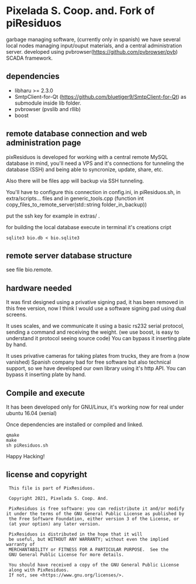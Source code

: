 # Pixelada S. Coop. and. Fork of piResiduos

garbage managing software, (currently only in spanish) we have several local nodes managing input/ouput materials, and a central administration server.
developed using pvbrowser(https://github.com/pvbrowser/pvb) SCADA framework.

## dependencies

+ libharu >= 2.3.0
+ SmtpClient-for-Qt (https://github.com/bluetiger9/SmtpClient-for-Qt) as submodule inside lib folder.
+ pvbrowser (pvslib and rllib)
+ boost

## remote database connection and web administration page

pixResiduos is developed for working with a central remote MySQL database in mind, you'll need a VPS and it's connections for tunneling the database (SSH) and being able to syncronize, update, share, etc.

Also there will be files app will backup via SSH tunneling.

You'll have to configure this connection in config.ini, in piResiduos.sh, in extra/scripts... files and in generic_tools.cpp (function int copy_files_to_remote_server(std::string folder_in_backup))

put the ssh key for example in extras/ .

for building the local database execute in terminal it's creations cript

```
sqlite3 bio.db < bio.sqlite3
```

## remote server database structure

see file bio.remote.

## hardware needed

It was first designed using a privative signing pad, it has been removed in this free version, now I think I would use a software signing pad using dual screens.

It uses scales, and we communicate it using a basic rs232 serial protocol, sending a command and receiving the weight. (we use boost, is easy to understand it protocol seeing source code) You can bypass it inserting plate by hand.

It uses privative cameras for taking plates from trucks, they are from a (now vanished) Spanish company bad for free software but also technical support, so we have developed our own library using it's http API. You can bypass it inserting plate by hand.

## Compile and execute

It has been developed only for GNU/Linux, it's working now for real under ubuntu 16.04 (xenial)

Once dependencies are installed or compiled and linked.

    qmake
    make
    sh piResiduos.sh

Happy Hacking!

## license and copyright
```
 This file is part of PixResiduos.

 Copyright 2021, Pixelada S. Coop. And.

 PixResiduos is free software: you can redistribute it and/or modify it under the terms of the GNU General Public License as published by
 the Free Software Foundation, either version 3 of the License, or
 (at your option) any later version.

 PixResiduos is distributed in the hope that it will
 be useful, but WITHOUT ANY WARRANTY; without even the implied warranty of
 MERCHANTABILITY or FITNESS FOR A PARTICULAR PURPOSE.  See the
 GNU General Public License for more details.

 You should have received a copy of the GNU General Public License
 along with PixResiduos.
 If not, see <https://www.gnu.org/licenses/>.
```